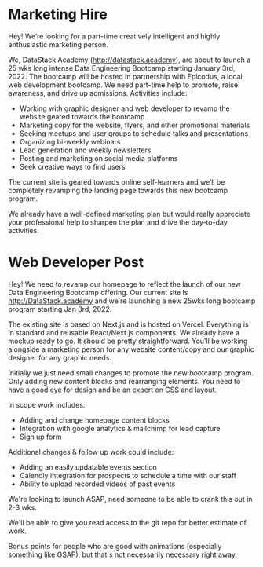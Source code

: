 
# Marketing Hire


Hey!
We’re looking for a part-time creatively  intelligent and highly enthusiastic marketing person. 

We, DataStack Academy (http://datastack.academy), are about to launch a 25 wks long intense Data Engineering Bootcamp starting January 3rd, 2022. The bootcamp will be hosted in partnership with Epicodus, a local web development bootcamp. We need part-time help to promote, raise awareness, and drive up admissions. Activities include:

- Working with graphic designer and web developer to revamp the website geared towards the bootcamp
- Marketing copy for the website, flyers, and other promotional materials
- Seeking meetups and user groups to schedule talks and presentations
- Organizing bi-weekly webinars
- Lead generation and weekly newsletters
- Posting and marketing on social media platforms
- Seek creative ways to find users

The current site is geared towards online self-learners and we’ll be completely revamping the landing page towards this new bootcamp program.

We already have a well-defined marketing plan but would really appreciate your professional help to sharpen the plan and drive the day-to-day activities. 



# Web Developer Post


Hey! We need to revamp our homepage to reflect the launch of our new Data Engineering Bootcamp offering. Our current site is http://DataStack.academy and we're launching a new 25wks long bootcamp program starting Jan 3rd, 2022. 

The existing site is based on Next.js and is hosted on Vercel. Everything is in standard and reusable React/Next.js components. We already have a mockup ready to go. It should be pretty straightforward. You'll be working alongside a marketing person for any website content/copy and our graphic designer for any graphic needs.


Initially we just need small changes to promote the new bootcamp program. Only adding new content blocks and rearranging elements. You need to have a good eye for design and be an expert on CSS and layout. 

In scope work includes:
- Adding and change homepage content blocks
- Integration with google analytics & mailchimp for lead capture
- Sign up form

Additional changes & follow up work could include:
- Adding an easily updatable events section
- Calendly integration for prospects to schedule a time with our staff
- Ability to upload recorded videos of past events


We're looking to launch ASAP, need someone to be able to crank this out in 2-3 wks. 

We'll be able to give you read access to the git repo for better estimate of work. 

Bonus points for people who are good with animations (especially something like GSAP), but that's not necessarily necessary right away.

